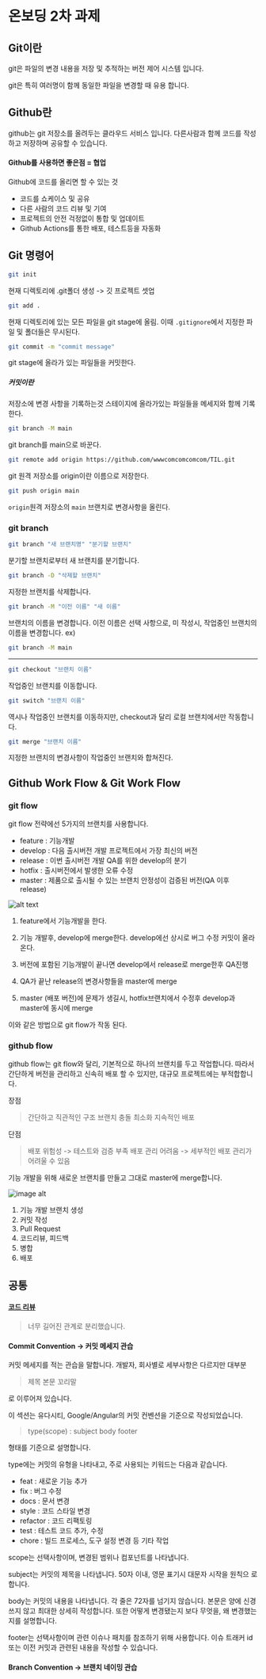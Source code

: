 # 온보딩 2차 과제


## Git이란

git은 파일의 변경 내용을 저장 및 추적하는 버전 제어 시스템 입니다.

git은 특히 여러명이 함께 동일한 파일을 변경할 때 유용 합니다.

## Github란
github는 git 저장소를 올려두는 클라우드 서비스 입니다.
다른사람과 함께 코드를 작성하고 저장하며 공유할 수 있습니다.

#### Github를 사용하면 좋은점 = 협업
Github에 코드를 올리면 할 수 있는 것
+ 코드를 쇼케이스 및 공유
+ 다른 사람의 코드 리뷰 및 기여
+ 프로젝트의 안전 걱정없이 통합 및 업데이트
+ Github Actions를 통한 배포, 테스트등을 자동화

## Git 명령어

```bash
git init
```
현재 디렉토리에 .git폴더 생성
-> 깃 프로젝트 셋업

```bash
git add .
```
현재 디렉토리에 있는 모든 파일을
git stage에 올림.
이때 `.gitignore`에서 지정한 파일 및 폴더들은 무시된다.

```bash
git commit -m "commit message"
```
git stage에 올라가 있는 파일들을
커밋한다.
##### 커밋이란
저장소에 변경 사항을 기록하는것
스테이지에 올라가있는 파일들을 메세지와 함께 기록한다.

```bash
git branch -M main
```
git branch를 main으로 바꾼다.

```bash
git remote add origin https://github.com/wwwcomcomcomcom/TIL.git
```
git 원격 저장소를 origin이란 이름으로 저장한다.
```bash
git push origin main
```
`origin`원격 저장소의 `main` 브랜치로 변경사항을 올린다.

### git branch
```bash
git branch "새 브랜치명" "분기할 브랜치"
```
분기할 브랜치로부터 새 브랜치를 분기합니다.
```bash
git branch -D "삭제할 브랜치"
```
지정한 브랜치를 삭제합니다.
```bash
git branch -M "이전 이름" "새 이름"
```
브랜치의 이름을 변경합니다.
이전 이름은 선택 사항으로, 미 작성시,
작업중인 브랜치의 이름을 변경합니다.
ex)
```bash
git branch -M main
```

---

```bash
git checkout "브랜치 이름"
```
작업중인 브랜치를 이동합니다.
```bash
git switch "브랜치 이름"
```
역시나 작업중인 브랜치를 이동하지만,
checkout과 달리 로컬 브랜치에서만 작동합니다.

```bash
git merge "브랜치 이름"
```
지정한 브랜치의 변경사항이 작업중인 브랜치와 합쳐진다.


## Github Work Flow & Git Work Flow

### git flow
git flow 전략에선 5가지의 브랜치를 사용합니다.

+ feature : 기능개발
+ develop : 다음 출시버전 개발
    프로젝트에서 가장 최신의 버전
+ release : 이번 출시버전 개발
    QA를 위한 develop의 분기
+ hotfix : 출시버전에서 발생한 오류 수정
+ master : 제품으로 출시될 수 있는 브랜치
    안정성이 검증된 버전(QA 이후 release)

![alt text](git-flow_graph.png)

1. feature에서 기능개발을 한다.

2. 기능 개발후, develop에 merge한다.
develop에선 상시로 버그 수정 커밋이 올라온다.

3. 버전에 포함된 기능개발이 끝나면 develop에서
release로 merge한후 QA진행

4. QA가 끝난 release의 변경사항들을 master에 merge

5. master (배포 버전)에 문제가 생길시, hotfix브랜치에서 수정후
develop과 master에 동시에 merge

이와 같은 방법으로 git flow가 작동 된다.

### github flow

github flow는 git flow와 달리,
기본적으로 하나의 브랜치를 두고 작업합니다.
따라서 간단하게 버전을 관리하고 신속히 배포 할 수 있지만,
대규모 프로젝트에는 부적합합니다.

장점
> 간단하고 직관적인 구조
브랜치 충돌 최소화
지속적인 배포


단점
> 배포 위험성 -> 테스트와 검증 부족
배포 관리 어려움 -> 세부적인 배포 관리가 어려울 수 있음


기능 개발을 위해 새로운 브랜치를 만들고 그대로 master에 merge합니다.

![image alt](github-flow_graph.png)

1. 기능 개발 브랜치 생성
2. 커밋 작성
3. Pull Request
4. 코드리뷰, 피드백
5. 병합
6. 배포


## 공통

#### [코드 리뷰](code-review.md)
> 너무 길어진 관계로 분리했습니다.

#### Commit Convention -> 커밋 메세지 관습
커밋 메세지를 적는 관습을 말합니다.
개발자, 회사별로 세부사항은 다르지만 대부분
> 제목
본문
꼬리말

로 이루어져 있습니다.

이 섹션는 유다시티, Google/Angular의 커밋 컨벤션을 기준으로 작성되었습니다.

> type(scope) : subject
body
footer

형태를 기준으로 설명합니다.

type에는 커밋의 유형을 나타내고, 주로 사용되는 키워드는 다음과 같습니다.
+ feat : 새로운 기능 추가
+ fix : 버그 수정
+ docs : 문서 변경
+ style : 코드 스타일 변경
+ refactor : 코드 리팩토링
+ test : 테스트 코드 추가, 수정
+ chore : 빌드 프로세스, 도구 설정 변경 등 기타 작업

scope는 선택사항이며, 변경된 범위나 컴포넌트를 나타냅니다.

subject는 커밋의 제목을 나타냅니다.
50자 이내, 영문 표기시 대문자 시작을 원칙으 로 합니다.

body는 커밋의 내용을 나타냅니다.
각 줄은 72자를 넘기지 않습니다.
본문은 양에 신경쓰지 않고 최대한 상세히 작성합니다.
또한 어떻게 변경됐는지 보다 무엇을, 왜 변경했는지를 설명합니다.

footer는 선택사항이며 관련 이슈나 패치를 참조하기 위해 사용합니다.
이슈 트래커 id 또는 이전 커밋과 관련된 내용을 작성할 수 있습니다.

#### Branch Convention -> 브랜치 네이밍 관습
